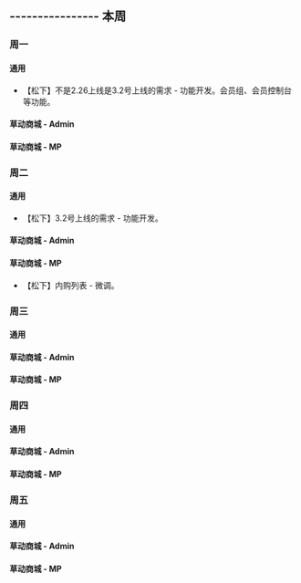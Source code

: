 ## ---------------- 本周

### 周一
#### 通用
* 【松下】不是2.26上线是3.2号上线的需求 - 功能开发。会员组、会员控制台等功能。
#### 草动商城 - Admin
#### 草动商城 - MP

### 周二
#### 通用
* 【松下】3.2号上线的需求 - 功能开发。
#### 草动商城 - Admin
#### 草动商城 - MP
* 【松下】内购列表 - 微调。

### 周三
#### 通用
#### 草动商城 - Admin
#### 草动商城 - MP

### 周四
#### 通用
#### 草动商城 - Admin
#### 草动商城 - MP

### 周五
#### 通用
#### 草动商城 - Admin
#### 草动商城 - MP
